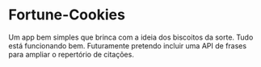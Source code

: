 # Fortune-Cookies
Um app bem simples que brinca com a ideia dos biscoitos da sorte. Tudo está funcionando bem. Futuramente pretendo incluir uma API de frases para ampliar o repertório de citações.
